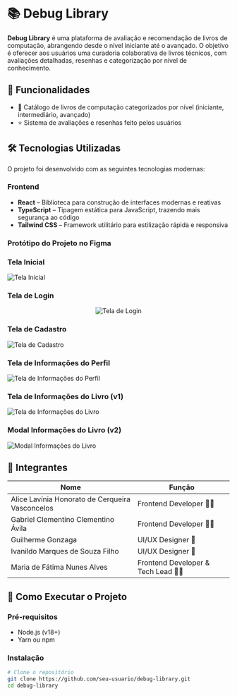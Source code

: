 # 📚 Debug Library

**Debug Library** é uma plataforma de avaliação e recomendação de livros de computação, abrangendo desde o nível iniciante até o avançado. O objetivo é oferecer aos usuários uma curadoria colaborativa de livros técnicos, com avaliações detalhadas, resenhas e categorização por nível de conhecimento.

## 🚀 Funcionalidades

- 📖 Catálogo de livros de computação categorizados por nível (iniciante, intermediário, avançado)
- ⭐ Sistema de avaliações e resenhas feito pelos usuários

## 🛠️ Tecnologias Utilizadas

O projeto foi desenvolvido com as seguintes tecnologias modernas:

### Frontend

- **React** – Biblioteca para construção de interfaces modernas e reativas  
- **TypeScript** – Tipagem estática para JavaScript, trazendo mais segurança ao código  
- **Tailwind CSS** – Framework utilitário para estilização rápida e responsiva    

### Protótipo do Projeto no Figma

### Tela Inicial

![Tela Inicial](src/assets/homepage.png)

### Tela de Login

<p align="center">
  <img src="src/assets/tela-login.png" alt="Tela de Login" />
</p>

### Tela de Cadastro

![Tela de Cadastro](src/assets/tela-cadastro.png)

### Tela de Informações do Perfil

![Tela de Informações do Perfil](src/assets/tela-informacoes-perfil.png)


### Tela de Informações do Livro (v1)

![Tela de Informações do Livro](src/assets/tela-informacoes-livro-v1.png)

### Modal Informações do Livro (v2)

![Modal Informações do Livro](src/assets/modal-informacoes-livro-v2.png)

## 👥 Integrantes

| Nome                   | Função              |
|------------------------|---------------------|
| Alice Lavínia Honorato de Cerqueira Vasconcelos | Frontend Developer 👩‍💻  |
| Gabriel Clementino Clementino Ávila | Frontend Developer 👨‍💻   |
| Guilherme Gonzaga | UI/UX Designer 🎨        |
| Ivanildo Marques de Souza Filho | UI/UX Designer 🎨      |
| Maria de Fátima Nunes Alves | Frontend Developer & Tech Lead 👩‍💻  |

## 📌 Como Executar o Projeto

### Pré-requisitos

- Node.js (v18+)
- Yarn ou npm

### Instalação

```bash
# Clone o repositório
git clone https://github.com/seu-usuario/debug-library.git
cd debug-library
